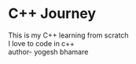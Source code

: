 # C++ Journey
This is my C++ learning from scratch <br>
I love to code in c++ <br>
author- yogesh bhamare
